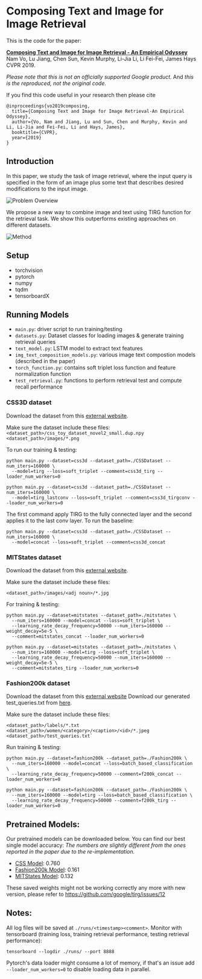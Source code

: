 # Composing Text and Image for Image Retrieval

This is the code for the paper:

**<a href="https://arxiv.org/abs/1812.07119">Composing Text and Image for Image Retrieval - An Empirical Odyssey
</a>**
<br>
Nam Vo, Lu Jiang, Chen Sun, Kevin Murphy, Li-Jia Li, Li Fei-Fei, James Hays
<br>
CVPR 2019.


*Please note that this is not an officially supported Google product.* And *this is the reproduced, not the original code.*

If you find this code useful in your research then please cite

```
@inproceedings{vo2019composing,
  title={Composing Text and Image for Image Retrieval-An Empirical Odyssey},
  author={Vo, Nam and Jiang, Lu and Sun, Chen and Murphy, Kevin and Li, Li-Jia and Fei-Fei, Li and Hays, James},
  booktitle={CVPR},
  year={2019}
}
```

## Introduction
In this paper, we study the task of image retrieval, where the input query is
specified in the form of an image plus some text that describes desired
modifications to the input image.

![Problem Overview](images/intro.png)


We propose a new way to combine image and
text using TIRG function for the retrieval task. We show this outperforms
existing approaches on different datasets.

![Method](images/newpipeline.png)


## Setup

- torchvision
- pytorch
- numpy
- tqdm
- tensorboardX

## Running Models

- `main.py`: driver script to run training/testing
- `datasets.py`: Dataset classes for loading images & generate training retrieval queries
- `text_model.py`: LSTM model to extract text features
- `img_text_composition_models.py`: various image text compostion models (described in the paper)
- `torch_function.py`: contains soft triplet loss function and feature normalization function
- `test_retrieval.py`: functions to perform retrieval test and compute recall performance


### CSS3D dataset

Download the dataset from this [external website](https://drive.google.com/file/d/1wPqMw-HKmXUG2qTgYBiTNUnjz83hA2tY/view?usp=sharing).

Make sure the dataset include these files:
`<dataset_path>/css_toy_dataset_novel2_small.dup.npy`
`<dataset_path>/images/*.png`

To run our training & testing:

```
python main.py --dataset=css3d --dataset_path=./CSSDataset --num_iters=160000 \
  --model=tirg --loss=soft_triplet --comment=css3d_tirg --loader_num_workers=0

python main.py --dataset=css3d --dataset_path=./CSSDataset --num_iters=160000 \
  --model=tirg_lastconv --loss=soft_triplet --comment=css3d_tirgconv --loader_num_workers=0
```

The first command apply TIRG to the fully connected layer and the second applies it to the last conv layer.
To run the baseline:

```
python main.py --dataset=css3d --dataset_path=./CSSDataset --num_iters=160000 \
  --model=concat --loss=soft_triplet --comment=css3d_concat
```


### MITStates dataset
Download the dataset from this [external website](http://web.mit.edu/phillipi/Public/states_and_transformations/index.html).

Make sure the dataset include these files:

`<dataset_path>/images/<adj noun>/*.jpg`

For training & testing:

```
python main.py --dataset=mitstates --dataset_path=./mitstates \
  --num_iters=160000 --model=concat --loss=soft_triplet \
  --learning_rate_decay_frequency=50000 --num_iters=160000 --weight_decay=5e-5 \
  --comment=mitstates_concat --loader_num_workers=0

python main.py --dataset=mitstates --dataset_path=./mitstates \
  --num_iters=160000 --model=tirg --loss=soft_triplet \
  --learning_rate_decay_frequency=50000 --num_iters=160000 --weight_decay=5e-5 \
  --comment=mitstates_tirg --loader_num_workers=0
```

### Fashion200k dataset
Download the dataset from this [external website](https://github.com/xthan/fashion-200k) Download our generated test_queries.txt from [here](https://storage.googleapis.com/image_retrieval_css/test_queries.txt).

Make sure the dataset include these files:

```
<dataset_path>/labels/*.txt
<dataset_path>/women/<category>/<caption>/<id>/*.jpeg
<dataset_path>/test_queries.txt`
```

Run training & testing:

```
python main.py --dataset=fashion200k --dataset_path=./Fashion200k \
  --num_iters=160000 --model=concat --loss=batch_based_classification \
  --learning_rate_decay_frequency=50000 --comment=f200k_concat --loader_num_workers=0

python main.py --dataset=fashion200k --dataset_path=./Fashion200k \
  --num_iters=160000 --model=tirg --loss=batch_based_classification \
  --learning_rate_decay_frequency=50000 --comment=f200k_tirg --loader_num_workers=0
```


## Pretrained Models:

Our pretrained models can be downloaded below. You can find our best single model accuracy:
*The numbers are slightly different from the ones reported in the paper due to the re-implementation.*

- [CSS Model](https://storage.googleapis.com/image_retrieval_css/pretrained_models/checkpoint_css3d.pth): 0.760
- [Fashion200k Model](https://storage.googleapis.com/image_retrieval_css/pretrained_models/checkpoint_fashion200k.pth): 0.161
- [MITStates Model](https://storage.googleapis.com/image_retrieval_css/pretrained_models/checkpoint_mitstates.pth): 0.132


These saved weights might not be working correctly any more with new version, please refer to https://github.com/google/tirg/issues/12


## Notes:
All log files will be saved at `./runs/<timestamp><comment>`.
Monitor with tensorboard (training loss, training retrieval performance, testing retrieval performance):

```tensorboard --logdir ./runs/ --port 8888```

Pytorch's data loader might consume a lot of memory, if that's an issue add `--loader_num_workers=0` to disable loading data in parallel.
